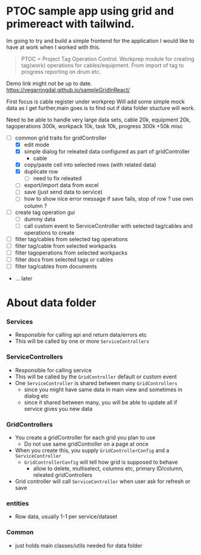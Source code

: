 # PTOC sample app using grid and primereact with tailwind.

Im going to try and build a simple frontend for the application I would like to have at work when I worked with this. 

> PTOC = Project Tag Operation Control. Workprep module for creating tag(work) operations for cables/equipment. From import of tag to progress reporting on drum etc.


Demo link might not be up to date.
https://vegarringdal.github.io/sampleGridInReact/



First focus is cable register under workprep
Will add some simple mock data as I get further,main goes is to find out if data folder stucture will work.

Need to be able to handle very large data sets, cable 20k, equipment 20k, tagoperations 300k, workpack 10k, task 10k, progress 300k +50k misc



* [ ] common grid traits for gridController
  * [x] edit mode
  * [x] simple dialog for releated data configured as part of gridController
    * cable
  * [x] copy/paste cell into selected rows (with related data)
  * [x] duplicate row
    * [ ] need to fix releated
  * [ ] export/import data from excel
  * [ ] save (just send data to service)
  * [ ] how to show nice error message if save fails, stop of row ? use own column ?

* [ ] create tag operation gui
  * [ ] dummy data
  * [ ] call custom event to ServiceController with selected tag/cables and operations to create

* [ ] filter tag/cables from selected tag operations
* [ ] filter tag/cable from selected workpacks
* [ ] filter tagoperations from selected workpacks
* [ ] filter docs from selected tags or cables
* [ ] filter tag/cables from documents
* ... later


# About data folder


### Services
* Responsible for calling api and return data/errors etc
* This will be called by one or more `ServiceControllers`

### ServiceControllers
* Responsible for calling service
* This will be called by the `GridController` default or custom event
* One `ServiceController` is shared between many `GridControllers`
  * since you might have same data in main view and sometimes in dialog etc   
  * since it shared between many, you will be able to update all if service gives you new data 

### GridControllers
* You create a gridController for each grid you plan to use
  * Do not use same gridController on a page at once
* When you create this, you supply `GridControllerConfig` and a `ServiceController`
  * `GridControllerConfig` will tell how grid is supposed to behave
    * allow to delete, multiselect, columns etc, primary ID/column, releated gridControllers
* Grid controller will call `ServiceController` when user ask for refresh or save

### entities
* Row data, usually 1-1 per service/dataset

### Common
* just holds main classes/utils needed for data folder
